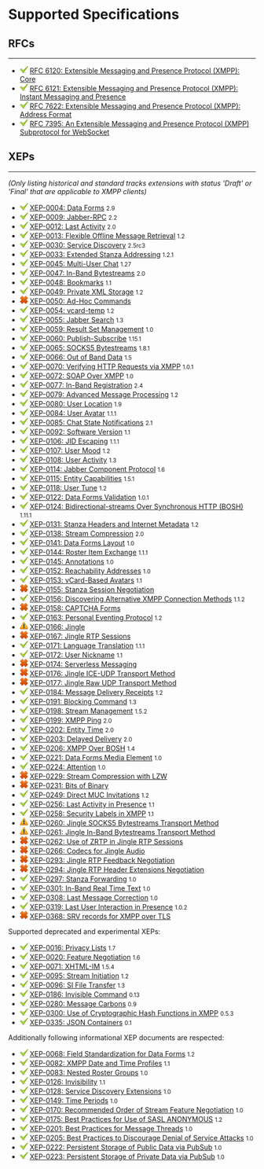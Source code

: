 # Supported Specifications

## RFCs
---

* ![supported][supported]           [RFC 6120: Extensible Messaging and Presence Protocol (XMPP): Core](https://tools.ietf.org/html/rfc6120)
* ![supported][supported]           [RFC 6121: Extensible Messaging and Presence Protocol (XMPP): Instant Messaging and Presence](https://tools.ietf.org/html/rfc6121)
* ![supported][supported]           [RFC 7622: Extensible Messaging and Presence Protocol (XMPP): Address Format](https://tools.ietf.org/html/rfc7622)
* ![supported][supported]           [RFC 7395: An Extensible Messaging and Presence Protocol (XMPP) Subprotocol for WebSocket](https://tools.ietf.org/html/rfc7395)


## XEPs
---

*(Only listing historical and standard tracks extensions with status 'Draft' or 'Final' that are applicable to XMPP clients)*

* ![supported][supported]           [XEP-0004: Data Forms](https://xmpp.org/extensions/xep-0004.html) <small>2.9</small>
* ![supported][supported]           [XEP-0009: Jabber-RPC](https://xmpp.org/extensions/xep-0009.html) <small>2.2</small>
* ![supported][supported]           [XEP-0012: Last Activity](https://xmpp.org/extensions/xep-0012.html) <small>2.0</small>
* ![supported][supported]           [XEP-0013: Flexible Offline Message Retrieval](https://xmpp.org/extensions/xep-0013.html) <small>1.2</small>
* ![supported][supported]           [XEP-0030: Service Discovery](https://xmpp.org/extensions/xep-0030.html) <small>2.5rc3</small>
* ![supported][supported]           [XEP-0033: Extended Stanza Addressing](https://xmpp.org/extensions/xep-0033.html) <small>1.2.1</small>
* ![supported][supported]           [XEP-0045: Multi-User Chat](https://xmpp.org/extensions/xep-0045.html) <small>1.27</small>
* ![supported][supported]           [XEP-0047: In-Band Bytestreams](https://xmpp.org/extensions/xep-0047.html) <small>2.0</small>
* ![supported][supported]           [XEP-0048: Bookmarks](https://xmpp.org/extensions/xep-0048.html) <small>1.1</small>
* ![supported][supported]           [XEP-0049: Private XML Storage](https://xmpp.org/extensions/xep-0049.html) <small>1.2</small>
* ![not supported][not supported]   [XEP-0050: Ad-Hoc Commands](https://xmpp.org/extensions/xep-0050.html)
* ![supported][supported]           [XEP-0054: vcard-temp](https://xmpp.org/extensions/xep-0054.html) <small>1.2</small>
* ![supported][supported]           [XEP-0055: Jabber Search](https://xmpp.org/extensions/xep-0055.html) <small>1.3</small>
* ![supported][supported]           [XEP-0059: Result Set Management](https://xmpp.org/extensions/xep-0059.html) <small>1.0</small>
* ![supported][supported]           [XEP-0060: Publish-Subscribe](https://xmpp.org/extensions/xep-0060.html) <small>1.15.1</small>
* ![supported][supported]           [XEP-0065: SOCKS5 Bytestreams](https://xmpp.org/extensions/xep-0065.html) <small>1.8.1</small>
* ![supported][supported]           [XEP-0066: Out of Band Data](https://xmpp.org/extensions/xep-0066.html) <small>1.5</small>
* ![supported][supported]           [XEP-0070: Verifying HTTP Requests via XMPP](https://xmpp.org/extensions/xep-0070.html) <small>1.0.1</small>
* ![supported][supported]           [XEP-0072: SOAP Over XMPP](https://xmpp.org/extensions/xep-0072.html) <small>1.0</small>
* ![supported][supported]           [XEP-0077: In-Band Registration](https://xmpp.org/extensions/xep-0077.html) <small>2.4</small>
* ![supported][supported]           [XEP-0079: Advanced Message Processing](https://xmpp.org/extensions/xep-0079.html) <small>1.2</small>
* ![supported][supported]           [XEP-0080: User Location](https://xmpp.org/extensions/xep-0080.html) <small>1.9</small>
* ![supported][supported]           [XEP-0084: User Avatar](https://xmpp.org/extensions/xep-0084.html) <small>1.1.1</small>
* ![supported][supported]           [XEP-0085: Chat State Notifications](https://xmpp.org/extensions/xep-0085.html) <small>2.1</small>
* ![supported][supported]           [XEP-0092: Software Version](https://xmpp.org/extensions/xep-0092.html) <small>1.1</small>
* ![supported][supported]           [XEP-0106: JID Escaping](https://xmpp.org/extensions/xep-0106.html) <small>1.1.1</small>
* ![supported][supported]           [XEP-0107: User Mood](https://xmpp.org/extensions/xep-0107.html) <small>1.2</small>
* ![supported][supported]           [XEP-0108: User Activity](https://xmpp.org/extensions/xep-0108.html) <small>1.3</small>
* ![supported][supported]           [XEP-0114: Jabber Component Protocol](https://xmpp.org/extensions/xep-0114.html) <small>1.6</small>
* ![supported][supported]           [XEP-0115: Entity Capabilities](https://xmpp.org/extensions/xep-0115.html) <small>1.5.1</small>
* ![supported][supported]           [XEP-0118: User Tune](https://xmpp.org/extensions/xep-0118.html) <small>1.2</small>
* ![supported][supported]           [XEP-0122: Data Forms Validation](https://xmpp.org/extensions/xep-0122.html) <small>1.0.1</small>
* ![supported][supported]           [XEP-0124: Bidirectional-streams Over Synchronous HTTP (BOSH)](https://xmpp.org/extensions/xep-0124.html) <small>1.11.1</small>
* ![supported][supported]           [XEP-0131: Stanza Headers and Internet Metadata](https://xmpp.org/extensions/xep-0131.html) <small>1.2</small>
* ![supported][supported]           [XEP-0138: Stream Compression](https://xmpp.org/extensions/xep-0138.html) <small>2.0</small>
* ![supported][supported]           [XEP-0141: Data Forms Layout](https://xmpp.org/extensions/xep-0141.html) <small>1.0</small>
* ![supported][supported]           [XEP-0144: Roster Item Exchange](https://xmpp.org/extensions/xep-0144.html) <small>1.1.1</small>
* ![supported][supported]           [XEP-0145: Annotations](https://xmpp.org/extensions/xep-0145.html) <small>1.0</small>
* ![supported][supported]           [XEP-0152: Reachability Addresses](https://xmpp.org/extensions/xep-0152.html) <small>1.0</small>
* ![supported][supported]           [XEP-0153: vCard-Based Avatars](https://xmpp.org/extensions/xep-0153.html) <small>1.1</small>
* ![not supported][not supported]   [XEP-0155: Stanza Session Negotiation](https://xmpp.org/extensions/xep-0155.html)
* ![supported][supported]           [XEP-0156: Discovering Alternative XMPP Connection Methods](https://xmpp.org/extensions/xep-0156.html) <small>1.1.2</small>
* ![not supported][not supported]   [XEP-0158: CAPTCHA Forms](https://xmpp.org/extensions/xep-0158.html)
* ![supported][supported]           [XEP-0163: Personal Eventing Protocol](https://xmpp.org/extensions/xep-0163.html) <small>1.2</small>
* ![in development][in development] [XEP-0166: Jingle](https://xmpp.org/extensions/xep-0166.html)
* ![not supported][not supported]   [XEP-0167: Jingle RTP Sessions](https://xmpp.org/extensions/xep-0167.html)
* ![supported][supported]           [XEP-0171: Language Translation](https://xmpp.org/extensions/xep-0171.html) <small>1.1.1</small>
* ![supported][supported]           [XEP-0172: User Nickname](https://xmpp.org/extensions/xep-0172.html) <small>1.1</small>
* ![not supported][not supported]   [XEP-0174: Serverless Messaging](https://xmpp.org/extensions/xep-0174.html)
* ![not supported][not supported]   [XEP-0176: Jingle ICE-UDP Transport Method](https://xmpp.org/extensions/xep-0176.html)
* ![not supported][not supported]   [XEP-0177: Jingle Raw UDP Transport Method](https://xmpp.org/extensions/xep-0177.html)
* ![supported][supported]           [XEP-0184: Message Delivery Receipts](https://xmpp.org/extensions/xep-0184.html) <small>1.2</small>
* ![supported][supported]           [XEP-0191: Blocking Command](https://xmpp.org/extensions/xep-0191.html) <small>1.3</small>
* ![supported][supported]           [XEP-0198: Stream Management](https://xmpp.org/extensions/xep-0198.html) <small>1.5.2</small>
* ![supported][supported]           [XEP-0199: XMPP Ping](https://xmpp.org/extensions/xep-0199.html) <small>2.0</small>
* ![supported][supported]           [XEP-0202: Entity Time](https://xmpp.org/extensions/xep-0202.html) <small>2.0</small>
* ![supported][supported]           [XEP-0203: Delayed Delivery](https://xmpp.org/extensions/xep-0203.html) <small>2.0</small>
* ![supported][supported]           [XEP-0206: XMPP Over BOSH](https://xmpp.org/extensions/xep-0206.html) <small>1.4</small>
* ![supported][supported]           [XEP-0221: Data Forms Media Element](https://xmpp.org/extensions/xep-0221.html) <small>1.0</small>
* ![supported][supported]           [XEP-0224: Attention](https://xmpp.org/extensions/xep-0224.html) <small>1.0</small>
* ![not supported][not supported]   [XEP-0229: Stream Compression with LZW](https://xmpp.org/extensions/xep-0229.html)
* ![not supported][not supported]   [XEP-0231: Bits of Binary](https://xmpp.org/extensions/xep-0231.html)
* ![supported][supported]           [XEP-0249: Direct MUC Invitations](https://xmpp.org/extensions/xep-0249.html) <small>1.2</small>
* ![supported][supported]           [XEP-0256: Last Activity in Presence](https://xmpp.org/extensions/xep-0256.html) <small>1.1</small>
* ![supported][supported]           [XEP-0258: Security Labels in XMPP](https://xmpp.org/extensions/xep-0258.html) <small>1.1</small>
* ![in development][in development] [XEP-0260: Jingle SOCKS5 Bytestreams Transport Method](https://xmpp.org/extensions/xep-0260.html)
* ![in development][in development] [XEP-0261: Jingle In-Band Bytestreams Transport Method](https://xmpp.org/extensions/xep-0261.html)
* ![not supported][not supported]   [XEP-0262: Use of ZRTP in Jingle RTP Sessions](https://xmpp.org/extensions/xep-0262.html)
* ![not supported][not supported]   [XEP-0266: Codecs for Jingle Audio](https://xmpp.org/extensions/xep-0266.html)
* ![not supported][not supported]   [XEP-0293: Jingle RTP Feedback Negotiation](https://xmpp.org/extensions/xep-0293.html)
* ![not supported][not supported]   [XEP-0294: Jingle RTP Header Extensions Negotiation](https://xmpp.org/extensions/xep-0294.html)
* ![supported][supported]           [XEP-0297: Stanza Forwarding](https://xmpp.org/extensions/xep-0297.html) <small>1.0</small>
* ![supported][supported]           [XEP-0301: In-Band Real Time Text](https://xmpp.org/extensions/xep-0301.html) <small>1.0</small>
* ![supported][supported]           [XEP-0308: Last Message Correction](https://xmpp.org/extensions/xep-0308.html) <small>1.0</small>
* ![supported][supported]           [XEP-0319: Last User Interaction in Presence](https://xmpp.org/extensions/xep-0319.html) <small>1.0.2</small>
* ![not supported][not supported]   [XEP-0368: SRV records for XMPP over TLS](https://xmpp.org/extensions/xep-0368.html)

Supported deprecated and experimental XEPs:

* ![supported][supported]           [XEP-0016: Privacy Lists](https://xmpp.org/extensions/xep-0016.html) <small>1.7</small>
* ![supported][supported]           [XEP-0020: Feature Negotiation](https://xmpp.org/extensions/xep-0020.html) <small>1.6</small>
* ![supported][supported]           [XEP-0071: XHTML-IM](https://xmpp.org/extensions/xep-0071.html) <small>1.5.4</small>
* ![supported][supported]           [XEP-0095: Stream Initiation](https://xmpp.org/extensions/xep-0095.html) <small>1.2</small>
* ![supported][supported]           [XEP-0096: SI File Transfer](https://xmpp.org/extensions/xep-0096.html) <small>1.3</small>
* ![supported][supported]           [XEP-0186: Invisible Command](https://xmpp.org/extensions/xep-0186.html) <small>0.13</small>
* ![supported][supported]           [XEP-0280: Message Carbons](https://xmpp.org/extensions/xep-0280.html) <small>0.9</small>
* ![supported][supported]           [XEP-0300: Use of Cryptographic Hash Functions in XMPP](https://xmpp.org/extensions/xep-0300.html) <small>0.5.3</small>
* ![supported][supported]           [XEP-0335: JSON Containers](https://xmpp.org/extensions/xep-0335.html) <small>0.1</small>


Additionally following informational XEP documents are respected:

* ![supported][supported]           [XEP-0068: Field Standardization for Data Forms](https://xmpp.org/extensions/xep-0068.html) <small>1.2</small>
* ![supported][supported]           [XEP-0082: XMPP Date and Time Profiles](https://xmpp.org/extensions/xep-0082.html) <small>1.1</small>
* ![supported][supported]           [XEP-0083: Nested Roster Groups](https://xmpp.org/extensions/xep-0083.html) <small>1.0</small>
* ![supported][supported]           [XEP-0126: Invisibility](https://xmpp.org/extensions/xep-0126.html) <small>1.1</small>
* ![supported][supported]           [XEP-0128: Service Discovery Extensions](https://xmpp.org/extensions/xep-0128.html) <small>1.0</small>
* ![supported][supported]           [XEP-0149: Time Periods](https://xmpp.org/extensions/xep-0149.html) <small>1.0</small>
* ![supported][supported]           [XEP-0170: Recommended Order of Stream Feature Negotiation](https://xmpp.org/extensions/xep-0170.html) <small>1.0</small>
* ![supported][supported]           [XEP-0175: Best Practices for Use of SASL ANONYMOUS](https://xmpp.org/extensions/xep-0175.html) <small>1.2</small>
* ![supported][supported]           [XEP-0201: Best Practices for Message Threads](https://xmpp.org/extensions/xep-0201.html) <small>1.0</small>
* ![supported][supported]           [XEP-0205: Best Practices to Discourage Denial of Service Attacks](https://xmpp.org/extensions/xep-0205.html) <small>1.0</small>
* ![supported][supported]           [XEP-0222: Persistent Storage of Public Data via PubSub](https://xmpp.org/extensions/xep-0222.html) <small>1.0</small>
* ![supported][supported]           [XEP-0223: Persistent Storage of Private Data via PubSub](https://xmpp.org/extensions/xep-0223.html) <small>1.0</small>

[supported]: supported.png "Is supported"
[not supported]: notsupported.png "Is not supported"
[in development]: development.png "Is in development or planned"